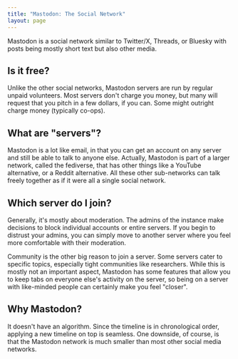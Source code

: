 ```yaml
---
title: "Mastodon: The Social Network"
layout: page
---
```


Mastodon is a social network similar to Twitter/X, Threads, or Bluesky with posts being mostly short
text but also other media. 

## Is it free?
Unlike the other social networks, Mastodon servers are run by regular unpaid
volunteers. Most servers don't charge you money, but many will request that you pitch in a few dollars,
if you can. Some might outright charge money (typically co-ops).

## What are "servers"?
Mastodon is a lot like email, in that you can get an account on any server and still be able to talk to
anyone else. Actually, Mastodon is part of a larger network, called the fediverse, that has other things
like a YouTube alternative, or a Reddit alternative. All these other sub-networks can talk freely together
as if it were all a single social network.


## Which server do I join?
Generally, it's mostly about moderation. The admins of the instance make decisions to block individual 
accounts or entire servers. If you begin to distrust your admins, you can simply move to another server
where you feel more comfortable with their moderation.

Community is the other big reason to join a server. Some servers cater to specific topics, especially tight
communities like researchers. While this is mostly not an important aspect, Mastodon has some 
features that allow you to keep tabs on everyone else's activity on the server, so being on a server with
like-minded people can certainly make you feel "closer".


## Why Mastodon?
It doesn't have an algorithm. Since the timeline is in chronological order, applying a new timeline on 
top is seamless. One downside, of course, is that the Mastodon network is much smaller than most other
social media networks.
